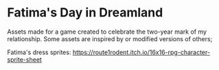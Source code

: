 # Fatima's Day in Dreamland
Assets made for a game created to celebrate the two-year mark of my relationship. Some assets are inspired by or modified versions of others;

Fatima's dress sprites: https://route1rodent.itch.io/16x16-rpg-character-sprite-sheet